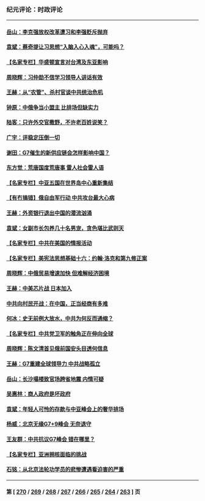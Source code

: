 ### 纪元评论：时政评论
---
#### [岳山：李克强放权改革遭习和李强贬斥抛弃](../../pages/nsc1025/n14004847.md) 
#### [袁斌：蔡奇提让习思想“入脑入心入魂”，可能吗？](../../pages/nsc1025/n14004963.md) 
#### [【名家专栏】华盛顿宣言对台湾及东亚影响](../../pages/nsc1025/n14003915.md) 
#### [周晓辉：习仲勋不信学习领导人讲话有效](../../pages/nsc1025/n14004705.md) 
#### [王赫：从“农管”、杀村官谈中共统治危机](../../pages/nsc1025/n14004406.md) 
#### [钟原：中俄争当小盟主 比排场但缺实力](../../pages/nsc1025/n14004201.md) 
#### [陆客：只许外交官撒野，不许老百姓说笑？](../../pages/nsc1025/n14004227.md) 
#### [广宇：评稳定压倒一切](../../pages/nsc1025/n14004214.md) 
#### [谢田：G7催生的新供应链会怎样影响中国？](../../pages/nsc1025/n14004195.md) 
#### [东方觉：荒唐国度荒唐事 雷人社会雷人语](../../pages/nsc1025/n14004032.md) 
#### [【名家专栏】中亚五国在世界岛中心重新集结](../../pages/nsc1025/n14003917.md) 
#### [【有冇搞错】俄自由军行动 中共攻台最大心病](../../pages/nsc1025/n14003670.md) 
#### [王赫：外资银行退出中国的潜流汹涌](../../pages/nsc1025/n14003456.md) 
#### [袁斌：女副市长包养几十名男宠，贪色堪比武则天](../../pages/nsc1025/n14003483.md) 
#### [【名家专栏】中共在美国的情报活动](../../pages/nsc1025/n14001883.md) 
#### [【名家专栏】美宪法思想基础十六：约翰‧洛克和第九修正案](../../pages/nsc1025/n14001303.md) 
#### [周晓辉：中俄贸易增速加快 但难解经济困境](../../pages/nsc1025/n14003273.md) 
#### [王赫：中美芯片战 日本加入](../../pages/nsc1025/n14002790.md) 
#### [中共向村民开战：在中国，正当经商有多难](../../pages/nsc1025/n14002830.md) 
#### [何冰：史无前例大放水，中共为何反而通缩？](../../pages/nsc1025/n14002812.md) 
#### [【名家专栏】中共党卫军的触角正在伸向全球](../../pages/nsc1025/n14001977.md) 
#### [周晓辉：陈文清首见俄前国安头目透何信息](../../pages/nsc1025/n14002650.md) 
#### [王赫：G7重建全球领导力 中共战略孤立](../../pages/nsc1025/n14002330.md) 
#### [岳山：长沙塌楼致官场跨省地震 内情可疑](../../pages/nsc1025/n14002193.md) 
#### [吴惠林：商人政府是坏政府](../../pages/nsc1025/n14002461.md) 
#### [袁斌：年轻人可怜的存款与中亚峰会上的奢华排场](../../pages/nsc1025/n14002361.md) 
#### [杨威：北京无缘G7+9峰会 无奈退守](../../pages/nsc1025/n14002147.md) 
#### [王友群：中共抗议G7峰会 错在哪里？](../../pages/nsc1025/n14002058.md) 
#### [【名家专栏】亚洲拥核面临的挑战](../../pages/nsc1025/n14000325.md) 
#### [石铭：从北京法轮功学员的悲惨遭遇看迫害的严重](../../pages/nsc1025/n14002160.md) 

---
#### 第 [ [270](./270.md) / [269](./269.md) / [268](./268.md) / [267](./267.md) / [266](./266.md) / [265](./265.md) / [264](./264.md) / [263](./263.md) ] 页
